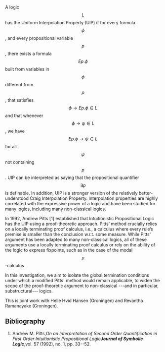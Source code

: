 

A logic $$L$$ has the Uniform Interpolation Property (UIP) if for every formula $$\phi$$, and every propositional variable $$p$$, there exists a formula $$E p. \phi$$ built from variables in $$\phi$$ different from $$p$$, that satisfies $$\phi \to E p. \phi \in L$$ and that whenever $$\phi \to \psi \in L$$, we have $$E p. \phi \to \psi \in L$$ for all $$\psi$$ not containing $$p$$.
UIP can be interpreted as saying that the propositional quantifier $$\exists p$$ is definable.
In addition, UIP is a stronger version of the relatively better-understood Craig Interpolation Property.
Interpolation properties are highly correlated with the expressive power of a logic and have been studied for many logics, including many non-classical logics.

In 1992, Andrew Pitts [1] established that Intuitionistic Propositional Logic has the UIP using a proof-theoretic approach.
Pitts’ method crucially relies on a locally terminating proof calculus, i.e., a calculus where every rule’s premise is smaller than the conclusion w.r.t. some measure.
While Pitts' argument has been adapted to many non-classical logics, all of these arguments use a locally terminating proof calculus or rely on the ability of the logic to express fixpoints, such as in the case of the modal $$\mu$$-calculus.

In this investigation, we aim to isolate the global termination conditions under which a modified Pitts' method would remain applicable, to widen the scope of the proof-theoretic argument to non-classical ---and in particular, substructural--- logics.

This is joint work with Helle Hvid Hansen (Groningen) and Revantha Ramanayake (Groningen).

## Bibliography

1. Andrew M. Pitts,_On an Interpretation of Second Order Quantification in First Order Intuitionistic Propositional Logic_**_Journal of Symbolic Logic_**,vol. 57 (1992), no. 1, pp. 33--52.




